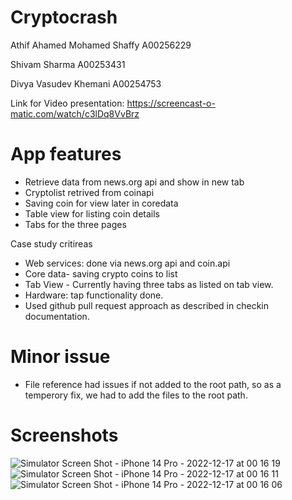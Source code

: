 # Cryptocrash 


Athif Ahamed Mohamed Shaffy A00256229

Shivam Sharma A00253431

Divya Vasudev Khemani A00254753

Link for Video presentation: https://screencast-o-matic.com/watch/c3lDq8VvBrz

# App features
- Retrieve data from news.org api and show in new tab
- Cryptolist retrived from coinapi
- Saving coin for view later in coredata
- Table view for listing coin details
- Tabs for the three pages

Case study critireas
- Web services: done via news.org api and coin.api
- Core data- saving crypto coins to list 
- Tab View - Currently having three tabs as listed on tab view.
- Hardware: tap functionality done.
- Used github pull request approach as described in checkin documentation.

# Minor issue
- File reference had issues if not added to the root path, so as a temperory fix, we had to add the files to the root path.
 

# Screenshots
![Simulator Screen Shot - iPhone 14 Pro - 2022-12-17 at 00 16 19](https://user-images.githubusercontent.com/105388552/208226541-a3e30358-dc86-4092-99af-3efb0031ae19.png)
![Simulator Screen Shot - iPhone 14 Pro - 2022-12-17 at 00 16 11](https://user-images.githubusercontent.com/105388552/208226544-ce272717-da67-4c7c-b4be-5e436e1dadc3.png)
![Simulator Screen Shot - iPhone 14 Pro - 2022-12-17 at 00 16 06](https://user-images.githubusercontent.com/105388552/208226550-bff58944-b383-4416-b8ff-79a4e94c5812.png)



